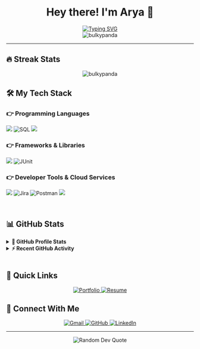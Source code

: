 # <div align="center">Hey there! I'm Arya 👋</div>

<div align="center">
	<a href="https://git.io/typing-svg"><img src="https://readme-typing-svg.demolab.com?font=Fira+Code&duration=3000&pause=1000&color=6B8AF7&center=true&vCenter=true&width=435&lines=CS+%40+University+of+Washington;Full+Stack+Developer;" alt="Typing SVG" /></a>
</div>

<div align="center">
    <img src="https://komarev.com/ghpvc/?username=bulkypanda&label=Profile%20views&color=6B8AF7&style=for-the-badge" alt="bulkypanda" />
</div>

<hr/>

## 🔥 Streak Stats
<div align="center">
    <img src="https://github-readme-streak-stats-eight.vercel.app/?user=bulkypanda&theme=tokyonight&hide_border=true" alt="bulkypanda"/>
</div>

## 🛠️ My Tech Stack

### 👉 Programming Languages
<p align="left">
    <img src="https://skillicons.dev/icons?i=java,python,c,js" />
    <img src="https://img.shields.io/badge/SQL-4479A1?style=flat-square&logo=mysql&logoColor=white" alt="SQL"/>
    <img src="https://skillicons.dev/icons?i=html,css" />
</p>

### 👉 Frameworks & Libraries
<p align="left">
    <img src="https://skillicons.dev/icons?i=react,nextjs,angular,flask,fastapi,django,selenium,flutter" />
    <img src="https://img.shields.io/badge/JUnit-25A162?style=flat-square&logo=junit5&logoColor=white" alt="JUnit"/>
</p>

### 👉 Developer Tools & Cloud Services
<p align="left">
    <img src="https://skillicons.dev/icons?i=git,docker,jenkins" />
    <img src="https://img.shields.io/badge/Jira-0052CC?style=flat-square&logo=jira&logoColor=white" alt="Jira"/>
    <img src="https://img.shields.io/badge/Postman-FF6C37?style=flat-square&logo=postman&logoColor=white" alt="Postman"/>
    <img src="https://skillicons.dev/icons?i=gcp,azure,aws" />
</p>

<br/>

## 📊 GitHub Stats

<details> 
  <summary><b>💫 GitHub Profile Stats</b></summary>
  <br/>
  <div align="center">
    <img alt="bulkypanda's Github Stats" src="https://github-readme-stats.vercel.app/api?username=bulkypanda&show_icons=true&count_private=true&theme=tokyonight&hide_border=true" height="192px"/>
  </div>
</details>

<details>
  <summary><b>⚡ Recent GitHub Activity</b></summary>
  <br/>
   <a href="https://github.com/bulkypanda"><img alt="bulkypanda's Activity Graph" src="https://github-readme-activity-graph.vercel.app/graph?username=bulkypanda&custom_title=bulkypanda's%20Contribution%20Graph&theme=tokyo-night&hide_border=true" /></a>
  <br/>
</details>

<br/>

## 🎯 Quick Links
<div align="center">
    <a href="https://homes.cs.washington.edu/~agummadi" target="_blank">
        <img src="https://img.shields.io/badge/Portfolio-6B8AF7?style=for-the-badge&logo=firefox&logoColor=white" alt="Portfolio"/>
    </a>
    <a href="https://bulkypanda.github.io/AryaGummadiResume.pdf" target="_blank">
        <img src="https://img.shields.io/badge/Resume-4285F4?style=for-the-badge&logo=readme&logoColor=white" alt="Resume"/>
    </a>
</div>

## 🤝 Connect With Me
<div align="center">
    <a href="mailto:aryagummadi@gmail.com" target="_blank">
        <img src="https://img.shields.io/badge/Gmail-D14836?style=for-the-badge&logo=gmail&logoColor=white" alt="Gmail"/>
    </a>
    <a href="https://github.com/bulkypanda">
        <img src="https://img.shields.io/badge/GitHub-100000?style=for-the-badge&logo=github&logoColor=white" alt="GitHub"/>
    </a>
    <a href="https://linkedin.com/in/arya-gummadi" target="_blank">
        <img src="https://img.shields.io/badge/LinkedIn-0077B5?style=for-the-badge&logo=linkedin&logoColor=white" alt="LinkedIn"/>
    </a>
</div>

<hr/>

<div align="center">
    <img src="https://quotes-github-readme.vercel.app/api?type=horizontal&theme=tokyonight" alt="Random Dev Quote"/>
</div>
